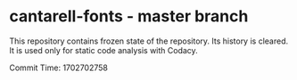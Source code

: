 # cantarell-fonts - master branch

This repository contains frozen state of the repository.
Its history is cleared. It is used only for static code
analysis with Codacy.

Commit Time: 1702702758